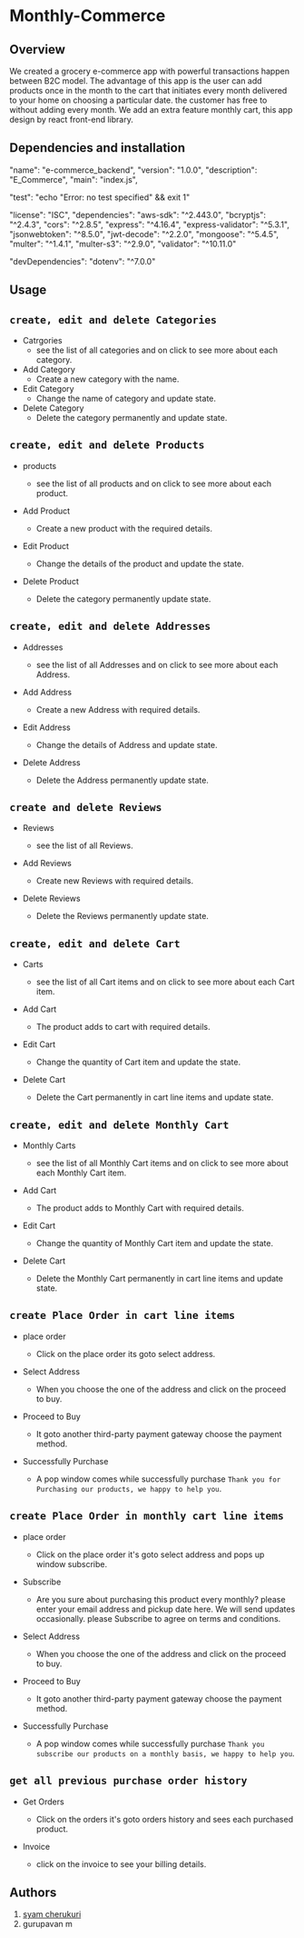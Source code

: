 # Monthly-Commerce

## Overview

We created a grocery e-commerce app with powerful transactions happen between B2C model. The advantage of this app is the user can add products once in the month to the cart that initiates every month delivered to your home on choosing a particular date. the customer has free to without adding every month. We add an extra feature monthly cart, this app design by react front-end library.

## Dependencies and installation

"name": "e-commerce_backend",
"version": "1.0.0",
"description": "E_Commerce",
"main": "index.js",

"test": "echo \"Error: no test specified\" && exit 1"

"license": "ISC",
"dependencies":
"aws-sdk": "^2.443.0",
"bcryptjs": "^2.4.3",
"cors": "^2.8.5",
"express": "^4.16.4",
"express-validator": "^5.3.1",
"jsonwebtoken": "^8.5.0",
"jwt-decode": "^2.2.0",
"mongoose": "^5.4.5",
"multer": "^1.4.1",
"multer-s3": "^2.9.0",
"validator": "^10.11.0"

"devDependencies":
"dotenv": "^7.0.0"

## Usage

## `create, edit and delete Categories`

- Catrgories
  - see the list of all categories and on click to see more about each category.
- Add Category
  - Create a new category with the name.
- Edit Category
  - Change the name of category and update state.
- Delete Category
  - Delete the category permanently and update state.

## `create, edit and delete Products`

- products
  - see the list of all products and on click to see more about each product.
- Add Product
  - Create a new product with the required details.
- Edit Product
  - Change the details of the product and update the state.
- Delete Product

  - Delete the category permanently update state.

## `create, edit and delete Addresses`

- Addresses
  - see the list of all Addresses and on click to see more about each Address.
- Add Address
  - Create a new Address with required details.
- Edit Address
  - Change the details of Address and update state.
- Delete Address

  - Delete the Address permanently update state.

## `create and delete Reviews`

- Reviews
  - see the list of all Reviews.
- Add Reviews
  - Create new Reviews with required details.
- Delete Reviews

  - Delete the Reviews permanently update state.

## `create, edit and delete Cart`

- Carts
  - see the list of all Cart items and on click to see more about each Cart item.
- Add Cart
  - The product adds to cart with required details.
- Edit Cart
  - Change the quantity of Cart item and update the state.
- Delete Cart

  - Delete the Cart permanently in cart line items and update state.

## `create, edit and delete Monthly Cart`

- Monthly Carts
  - see the list of all Monthly Cart items and on click to see more about each Monthly Cart item.
- Add Cart
  - The product adds to Monthly Cart with required details.
- Edit Cart
  - Change the quantity of Monthly Cart item and update the state.
- Delete Cart

  - Delete the Monthly Cart permanently in cart line items and update state.

## `create Place Order in cart line items`

- place order
  - Click on the place order its goto select address.
- Select Address
  - When you choose the one of the address and click on the proceed to buy.
- Proceed to Buy
  - It goto another third-party payment gateway choose the payment method.
- Successfully Purchase

  - A pop window comes while successfully purchase `Thank you for Purchasing our products, we happy to help you`.

## `create Place Order in monthly cart line items`

- place order
  - Click on the place order it's goto select address and pops up window subscribe.
- Subscribe
  - Are you sure about purchasing this product every monthly? please enter your email address and pickup date here. We
    will send updates occasionally. please Subscribe to agree on terms and conditions.
- Select Address
  - When you choose the one of the address and click on the proceed to buy.
- Proceed to Buy
  - It goto another third-party payment gateway choose the payment method.
- Successfully Purchase

  - A pop window comes while successfully purchase `Thank you subscribe our products on a monthly basis, we happy to help you`.

## `get all previous purchase order history`

- Get Orders
  - Click on the orders it's goto orders history and sees each purchased product.
- Invoice

  - click on the invoice to see your billing details.

## Authors

1.  [syam cherukuri](https://shyamsha.github.io)
2.  gurupavan m
